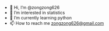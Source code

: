 - 👋 Hi, I’m @zongzong626
- 👀 I’m interested in statistics
- 🌱 I’m currently learning python
- 📫 How to reach me zongzong626@gmail.com

<!---
zongzong626/zongzong626 is a ✨ special ✨ repository because its `README.md` (this file) appears on your GitHub profile.
You can click the Preview link to take a look at your changes.
--->
